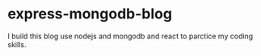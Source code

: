 # express-mongodb-blog
I build this blog use nodejs and mongodb and react to parctice my coding skills.